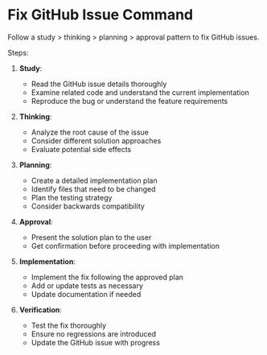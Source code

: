 # Fix GitHub Issue Command

Follow a study > thinking > planning > approval pattern to fix GitHub issues.

Steps:
1. **Study**: 
   - Read the GitHub issue details thoroughly
   - Examine related code and understand the current implementation
   - Reproduce the bug or understand the feature requirements

2. **Thinking**: 
   - Analyze the root cause of the issue
   - Consider different solution approaches
   - Evaluate potential side effects

3. **Planning**: 
   - Create a detailed implementation plan
   - Identify files that need to be changed
   - Plan the testing strategy
   - Consider backwards compatibility

4. **Approval**: 
   - Present the solution plan to the user
   - Get confirmation before proceeding with implementation

5. **Implementation**: 
   - Implement the fix following the approved plan
   - Add or update tests as necessary
   - Update documentation if needed

6. **Verification**: 
   - Test the fix thoroughly
   - Ensure no regressions are introduced
   - Update the GitHub issue with progress